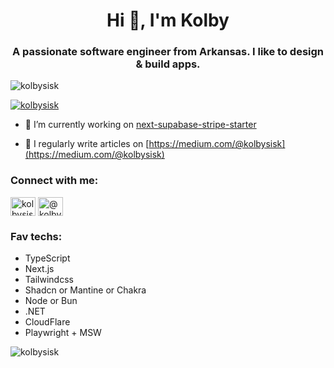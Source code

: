 <h1 align="center">Hi 👋, I'm Kolby</h1>
<h3 align="center">A passionate software engineer from Arkansas. I like to design & build apps.</h3>

<p align="left"> <img src="https://komarev.com/ghpvc/?username=kolbysisk&label=Profile%20views&color=0e75b6&style=flat" alt="kolbysisk" /> </p>

<p align="left"> <a href="https://twitter.com/kolbysisk" target="blank"><img src="https://img.shields.io/twitter/follow/kolbysisk?logo=twitter&style=for-the-badge" alt="kolbysisk" /></a> </p>

- 🔭 I’m currently working on [next-supabase-stripe-starter](https://github.com/KolbySisk/next-supabase-stripe-starter)

- 📝 I regularly write articles on [https://medium.com/@kolbysisk](https://medium.com/@kolbysisk)

<h3 align="left">Connect with me:</h3>
<p align="left">
  <a href="https://twitter.com/kolbysisk" target="blank"><img align="center" src="https://raw.githubusercontent.com/rahuldkjain/github-profile-readme-generator/master/src/images/icons/Social/twitter.svg" alt="kolbysisk" height="30" width="40" /></a>
  <a href="https://medium.com/@kolbysisk" target="blank"><img align="center" src="https://raw.githubusercontent.com/rahuldkjain/github-profile-readme-generator/master/src/images/icons/Social/medium.svg" alt="@kolbysisk" height="30" width="40" /></a>
</p>

<h3 align="left">Fav techs:</h3>

- TypeScript
- Next.js
- Tailwindcss
- Shadcn or Mantine or Chakra
- Node or Bun
- .NET
- CloudFlare
- Playwright + MSW

<p><img align="left" src="https://github-readme-stats.vercel.app/api/top-langs?username=kolbysisk&show_icons=true&locale=en&layout=compact" alt="kolbysisk" /></p>
